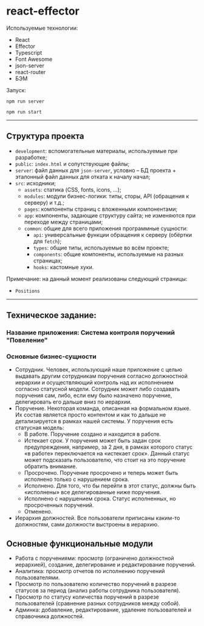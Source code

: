 # react-effector

Используемые технологии:

- React
- Effector
- Typescript
- Font Awesome
- json-server
- react-router
- БЭМ

Запуск:

`npm run server`

`npm run start`

---

## Структура проекта

- `development`: вспомогательные материалы, используемые при разработке;
- `public`: `index.html` и сопутствующие файлы;
- `server`: файл данных для `json-server`, условно – БД проекта + эталонный файл данных для отката к началу начал;
- `src`: исходники;
  - `assets`: статика (CSS, fonts, icons, ...);
  - `modules`: модули бизнес-логики: типы, сторы, API (обращения к серверу) и т.д.;
  - `pages`: компоненты страниц с вложенными компонентами;
  - `app`: компоненты, задающие структуру сайта; не изменяются при переходе между страницами;
  - `common`: общие для всего приложения программные сущности:
    - `api`: универсальные функции обращения к серверу (обёртки для `fetch`);
    - `types`: общие типы, используемые во всём проекте;
    - `components`: общие компоненты, используемые на разных страницах;
    - `hooks`: кастомные хуки.

Примечание: на данный момент реализованы следующий страницы:

- `Positions`

---

## Техническое задание:

### Название приложения: Система контроля поручений "Повеление"

### Основные бизнес-сущности

- Сотрудник. Человек, использующий наше приложение с целью выдавать другим сотрудникам поручения согласно должностной иерархии и осуществляющий контроль над их исполнением согласно статусной модели. Сотрудник может либо создавать поручения сам, либо, если ему было назначено поручение, делегировать его дальше вниз по иерархии.
- Поручение. Некоторая команда, описанная на формальном языке. Их состав является просто контентом и как то дальше не детализируется в рамках нашей системы. У поручения есть статусная модель:
  - В работе. Поручение создано и находится в работе.
  - Истекает срок. У поручения может быть задан срок предупреждения, например, за 2 дня, в рамках которого статус «в работе» переключается на «истекает срок». Данный статус может подсказать пользователю, что стоит на это поручение обратить внимание.
  - Просрочено. Поручение просрочено и теперь может быть исполнено только с нарушением срока.
  - Исполнено. Для того, что бы перейти в этот статус, должны быть «исполнены» все делегированные ниже поручения.
  - Исполнено с нарушением срока. Статус исполненных, но просроченных поручений.
  - Отменено.
- Иерархия должностей. Все пользователи приписаны каким-то должностям, сами должности выстроены в иерархию.

## Основные функциональные модули

- Работа с поручениями: просмотр (ограничено должностной иерархией), создание, делегирование и редактирование поручений.
- Аналитика: просмотр отчетов по исполнению поручений пользователями.
- Просмотр по пользователю количество поручений в разрезе статусов за период (анализ работы сотрудника пользователя).
- Просмотр по статусу количества поручений в разрезе пользователей (сравнение разных сотрудников между собой).
- Админка: добавление, редактирование, удаление пользователей и справочника должностей.
